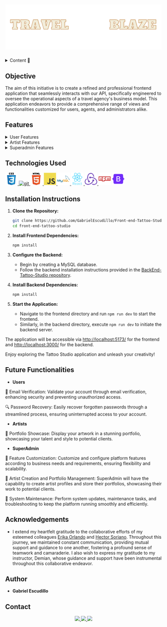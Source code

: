 <h1 align="center">  <img src= "./src/assets/logo.svg" />
</h1>

<details>
  <summary>Content 📝</summary>
<ol>
  <li><a href="#objective">Objective</a></li>
  <li><a href="#features">Features</a></li> 
  <li><a href="#technologies-used">Technologies Used</a></li>
  <li><a href="#installation-instructions">Installation Instructions</a></li>
  <li><a href="#endpoints">Endpoints</a></li>
  <li><a href="#future-functionalities">Future Functionalities</a></li>
  <li><a href="#acknowledgements">Acknowledgements</a></li>
  <li><a href="#contact">Contact</a></li>
</ol>
</details>

## Objective

The aim of this initiative is to create a refined and professional frontend application that seamlessly interacts with our API, specifically engineered to oversee the operational aspects of a travel agency's business model. This application endeavors to provide a comprehensive range of views and functionalities customized for users, agents, and administrators alike.

## Features

<details>
<summary>User Features</summary>
🔐 Seamless Registration: Users can effortlessly register and input their details to set up an account.

<p align="center">
  <img src= "./src/assets/register.png" />
</p>

🔑 Login: Easily access your account through a user-friendly login procedure, ensuring swift and convenient access to all functionalities.

<p align="center">
  <img src= "./src/assets/login.png" />
</p>

📝 User Profile Editing: Made an error during registration? Fear not, users have the power to seamlessly modify their information at their convenience.

<p align="center">
  <img src= "./src/assets/update.png" />
</p>

🗓️ Appointment Management: Manage your schedule efficiently with an intuitive appointment system, allowing seamless booking, rescheduling and cancelling.

<p align="center">
  <img src= "./src/assets/appointments.png" />
</p>

🌍✈️Explore Travel Agents Extraordinaire: Immerse yourself in our curated selection of travel agents.

<p align="center">
  <img src= "./src/assets/agent.png" />
</p>

🗓️ Delve into Detailed Bookings: Users can explore their bookings in depth, ensuring a seamless travel experience.

<p align="center">
  <img src= "./src/assets/agent.png" />
</p>

</details>
<details>
<summary>Artist Features</summary>

📅 Appointment Management: Artists can effortlessly view their scheduled appointments along with detailed information about the users they are scheduled with.

<p align="center">
  <img src= "./src/assets/artistAppointments.png" />
</p>

</details>
<details>
<summary>Superadmin Features</summary>

📊 Data Management: Oversee and manage all data within the platform, including user information and appointments

<p align="center">
  <img src= "./src/assets/superAdmin.png" />
</p>

</details>

## Technologies Used

<p align="left"> <a href="https://www.w3schools.com/css/" target="_blank" rel="noreferrer"> <img src="https://raw.githubusercontent.com/devicons/devicon/master/icons/css3/css3-original-wordmark.svg" alt="css3" width="40" height="40"/> </a> <a href="https://git-scm.com/" target="_blank" rel="noreferrer"> <img src="https://www.vectorlogo.zone/logos/git-scm/git-scm-icon.svg" alt="git" width="40" height="40"/> </a> <a href="https://www.w3.org/html/" target="_blank" rel="noreferrer"> <img src="https://raw.githubusercontent.com/devicons/devicon/master/icons/html5/html5-original-wordmark.svg" alt="html5" width="40" height="40"/> </a> <a href="https://developer.mozilla.org/en-US/docs/Web/JavaScript" target="_blank" rel="noreferrer"> <img src="https://raw.githubusercontent.com/devicons/devicon/master/icons/javascript/javascript-original.svg" alt="javascript" width="40" height="40"/> </a> <a href="https://www.mysql.com/" target="_blank" rel="noreferrer"> <img src="https://raw.githubusercontent.com/devicons/devicon/master/icons/mysql/mysql-original-wordmark.svg" alt="mysql" width="40" height="40"/> </a>  <a href="https://reactjs.org/" target="_blank" rel="noreferrer"> <img src="https://raw.githubusercontent.com/devicons/devicon/master/icons/react/react-original-wordmark.svg" alt="react" width="40" height="40"/> </a> <a href="https://redux.js.org" target="_blank" rel="noreferrer"> <img src="https://raw.githubusercontent.com/devicons/devicon/master/icons/redux/redux-original.svg" alt="redux" width="40" height="40"/> </a>  <a target="_blank" rel="noopener noreferrer" href="https://github.com/devicons/devicon/blob/master/icons/git/git-original.svg"><img src="https://raw.githubusercontent.com/devicons/devicon/55609aa5bd817ff167afce0d965585c92040787a/icons/npm/npm-original-wordmark.svg" title="Git" alt="Git" width="40" height="40"></a>
<a target="_blank" rel="noopener noreferrer" href="https://github.com/devicons/devicon/blob/master/icons/bootstrap/bootstrap-plain.svg"><img src="https://github.com/devicons/devicon/raw/master/icons/bootstrap/bootstrap-plain.svg" title="Bootstrap" alt="Bootstrap" width="40" height="40"></a 
</p>

## Installation Instructions

1. **Clone the Repository:**

   ```bash
   git clone https://github.com/GabrielEscudillo/Front-end-Tattoo-Studio
   cd front-end-tattoo-studio
   ```

2. **Install Frontend Dependencies:**

   ```bash
   npm install
   ```

3. **Configure the Backend:**

   - Begin by creating a MySQL database.
   - Follow the backend installation instructions provided in the [BackEnd-Tattoo-Studio repository](https://github.com/GabrielEscudillo/BackEnd-Tattoo-Studio).

4. **Install Backend Dependencies:**

   ```bash
   npm install
   ```

5. **Start the Application:**
   - Navigate to the frontend directory and run `npm run dev` to start the frontend.
   - Similarly, in the backend directory, execute `npm run dev` to initiate the backend server.

The application will be accessible via [http://localhost:5173/](http://localhost:5173/) for the frontend and [http://localhost:3000/](http://localhost:3000/) for the backend.

Enjoy exploring the Tattoo Studio application and unleash your creativity!

<!-- ## Endpoints -->

## Future Functionalities

- **Users**

📧 Email Verification: Validate your account through email verification, enhancing security and preventing unauthorized access.

🔍 Password Recovery: Easily recover forgotten passwords through a streamlined process, ensuring uninterrupted access to your account.

- **Artists**

🎨 Portfolio Showcase: Display your artwork in a stunning portfolio, showcasing your talent and style to potential clients.

- **SuperAdmin**

🚀 Feature Customization: Customize and configure platform features according to business needs and requirements, ensuring flexibility and scalability.

🎨 Artist Creation and Portfolio Management: SuperAdmin will have the capability to create artist profiles and store their portfolios, showcasing their work to potential clients.

🔧 System Maintenance: Perform system updates, maintenance tasks, and troubleshooting to keep the platform running smoothly and efficiently.

## Acknowledgements

- I extend my heartfelt gratitude to the collaborative efforts of my esteemed colleagues [Erika Orlando](https://github.com/AkireOrl) and [Hector Soriano](https://github.com/HSoriano99). Throughout this journey, we maintained constant communication, providing mutual support and guidance to one another, fostering a profound sense of teamwork and camaraderie.
  I also wish to express my gratitude to my instructor, Demian, whose guidance and support have been instrumental throughout this collaborative endeavor.

## Author

- **Gabriel Escudillo**

## Contact

<div align="center">
<a href = "gabrielescudillo@gmail.com"  target="_blank">
<img src="https://img.shields.io/badge/Gmail-C6362C?style=for-the-badge&logo=gmail&logoColor=white" target="_blank">
</a>
<a href="https://github.com/GabrielEscudillo"  target="_blank">
    <img src= "https://img.shields.io/badge/GitHub-100000?style=for-the-badge&logo=github&logoColor=white"  target="_blank"/>
</a>  
<a href="https://www.linkedin.com/in/gabriel-escudillo-b8b436134/" target="_blank">
<img src="https://img.shields.io/badge/-LinkedIn-%230077B5?style=for-the-badge&logo=linkedin&logoColor=white" target="_blank" >
</a>
</div>
